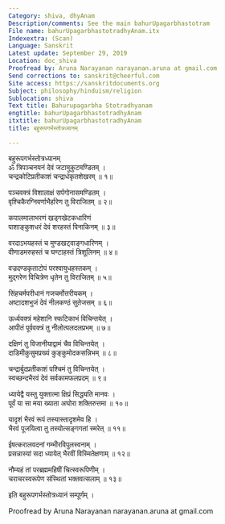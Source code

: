 ```yaml
---
Category: shiva, dhyAnam
Description/comments: See the main bahurUpagarbhastotram
File name: bahurUpagarbhastotradhyAnam.itx
Indexextra: (Scan)
Language: Sanskrit
Latest update: September 29, 2019
Location: doc_shiva
Proofread by: Aruna Narayanan narayanan.aruna at gmail.com
Send corrections to: sanskrit@cheerful.com
Site access: https://sanskritdocuments.org
Subject: philosophy/hinduism/religion
Sublocation: shiva
Text title: Bahurupagarbha Stotradhyanam
engtitle: bahurUpagarbhastotradhyAnam
itxtitle: bahurUpagarbhastotradhyAnam
title: बहुरूपगर्भस्तोत्रध्यानम्

---
```

  
 बहुरूपगर्भस्तोत्रध्यानम्   
ॐ त्रिपञ्चनयनं देवं जटामुकुटमण्डितम् ।  
चन्द्रकोटिप्रतीकाशं चन्द्रार्धकृतशेखरम् ॥ १॥  
  
पञ्चवक्त्रं विशालाक्षं सर्पगोनासमण्डितम् ।  
वृश्चिकैरग्निवर्णाभैर्हारेण तु विराजितम् ॥ २॥  
  
कपालमालाभरणं खड्गखेटकधारिणं  
पाशाङ्कुशधरं देवं शरहस्तं पिनाकिनम् ॥ ३॥  
  
वरदाऽभयहस्तं च मुण्डखट्वाङ्गधारिणम् ।  
वीणाडमरुहस्तं च घण्टाहस्तं त्रिशूलिनम् ॥ ४॥  
  
वज्रदण्डकृताटोपं परश्वायुधहस्तकम् ।  
मुद्गरेण विचित्रेण धृतेन तु विराजितम् ॥ ५॥  
  
सिंहचर्मपरीधानं गजचर्मोत्तरीयकम् ।  
अष्टादशभुजं देवं नीलकण्ठं सुतेजसम् ॥ ६॥  
  
ऊर्ध्ववक्त्रं महेशानि स्फटिकाभं विचिन्तयेत् ।  
आपीतं पूर्ववक्त्रं तु नीलोत्पलदलप्रभम् ॥ ७॥  
  
दक्षिणं तु विजानीयाद्वामं चैव विचिन्तयेत् ।  
दाडिमीकुसुमप्रख्यं कुङ्कुमोदकसन्निभम् ॥ ८॥  
  
चन्द्रार्बुदप्रतीकाशं पश्चिमं तु विचिन्तयेत् ।  
स्वच्छन्दभैरवं देवं सर्वकामफलप्रदम् ॥ ९॥  
  
ध्यायेद्वै यस्तु युक्तात्मा क्षिप्रं सिद्ध्यति मानवः ।  
पूर्वं या सा मया ख्याता अघोरा शक्तिरुत्तमा ॥ १०॥  
  
यादृशं भैरवं रूपं तस्यास्तादृशमेव हि ।  
भैरवं पूजयित्वा तु तस्योत्सङ्गगतां स्मरेत् ॥ ११॥  
  
ईषत्करालवदनां गम्भीरविपुलस्वनाम् ।  
प्रसन्नास्यां सदा ध्यायेत् भैरवीं विस्मितेक्षणाम् ॥ १२॥  
  
नौम्यहं तां परब्रह्ममहिषीं चित्स्वरूपिणीम् ।  
चराचरस्वरूपेण संस्थितां भक्तवत्सलाम् ॥ १३॥  
  
इति बहुरूपगर्भस्तोत्रध्यानं सम्पूर्णम् ।  
  
  
Proofread by Aruna Narayanan narayanan.aruna at  gmail.com  
  
